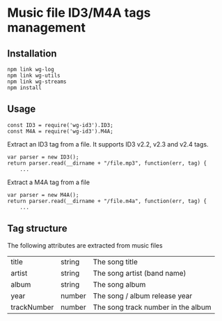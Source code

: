 # Music file ID3/M4A tags management

## Installation

	npm link wg-log
	npm link wg-utils
	npm link wg-streams
	npm install


## Usage

	const ID3 = require('wg-id3').ID3;
	const M4A = require('wg-id3').M4A;

Extract an ID3 tag from a file. It supports ID3 v2.2, v2.3 and v2.4 tags.

	var parser = new ID3();
	return parser.read(__dirname + "/file.mp3", function(err, tag) {
		...

Extract a M4A tag from a file

	var parser = new M4A();
	return parser.read(__dirname + "/file.m4a", function(err, tag) {
		...


## Tag structure

The following attributes are extracted from music files

<table>
<tr>
	<td> title </td>
	<td> string </td>
	<td> The song title </td>
</tr>
<tr>
	<td> artist </td>
	<td> string </td>
	<td> The song artist (band name) </td>
</tr>
<tr>
	<td> album </td>
	<td> string </td>
	<td> The song album </td>
</tr>
<tr>
	<td> year </td>
	<td> number </td>
	<td> The song / album release year </td>
</tr>
<tr>
	<td> trackNumber </td>
	<td> number </td>
	<td> The song track number in the album </td>
</tr>
</table>


